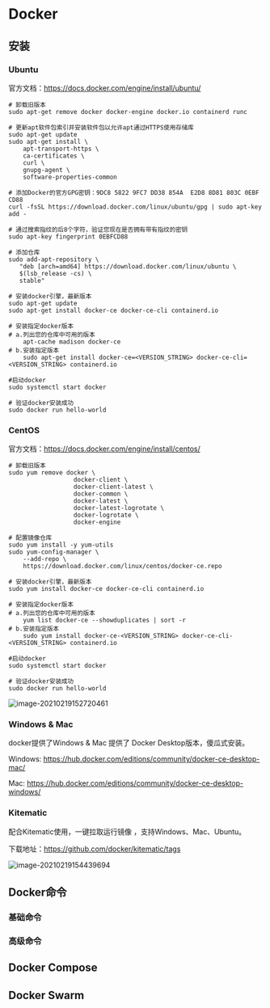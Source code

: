 # Docker

## 安装

### Ubuntu

官方文档：https://docs.docker.com/engine/install/ubuntu/

```shell
# 卸载旧版本
sudo apt-get remove docker docker-engine docker.io containerd runc

# 更新apt软件包索引并安装软件包以允许apt通过HTTPS使用存储库
sudo apt-get update
sudo apt-get install \
    apt-transport-https \
    ca-certificates \
    curl \
    gnupg-agent \
    software-properties-common
    
# 添加Docker的官方GPG密钥：9DC8 5822 9FC7 DD38 854A  E2D8 8D81 803C 0EBF CD88
curl -fsSL https://download.docker.com/linux/ubuntu/gpg | sudo apt-key add -

# 通过搜索指纹的后8个字符，验证您现在是否拥有带有指纹的密钥
sudo apt-key fingerprint 0EBFCD88

# 添加仓库
sudo add-apt-repository \
   "deb [arch=amd64] https://download.docker.com/linux/ubuntu \
   $(lsb_release -cs) \
   stable"
   
# 安装docker引擎，最新版本
sudo apt-get update
sudo apt-get install docker-ce docker-ce-cli containerd.io

# 安装指定docker版本
# a.列出您的仓库中可用的版本
	apt-cache madison docker-ce
# b.安装指定版本
	sudo apt-get install docker-ce=<VERSION_STRING> docker-ce-cli=<VERSION_STRING> containerd.io

#启动docker
sudo systemctl start docker

# 验证docker安装成功
sudo docker run hello-world

```

### CentOS

官方文档：https://docs.docker.com/engine/install/centos/

```shell
# 卸载旧版本
sudo yum remove docker \
                  docker-client \
                  docker-client-latest \
                  docker-common \
                  docker-latest \
                  docker-latest-logrotate \
                  docker-logrotate \
                  docker-engine

# 配置镜像仓库
sudo yum install -y yum-utils
sudo yum-config-manager \
    --add-repo \
    https://download.docker.com/linux/centos/docker-ce.repo
    
# 安装docker引擎，最新版本
sudo yum install docker-ce docker-ce-cli containerd.io

# 安装指定docker版本
# a.列出您的仓库中可用的版本
	yum list docker-ce --showduplicates | sort -r
# b.安装指定版本
	sudo yum install docker-ce-<VERSION_STRING> docker-ce-cli-<VERSION_STRING> containerd.io

#启动docker
sudo systemctl start docker

# 验证docker安装成功
sudo docker run hello-world
```

![image-20210219152720461](C:\Users\yingchao.yuan\AppData\Roaming\Typora\typora-user-images\image-20210219152720461.png)

### Windows & Mac

docker提供了Windows & Mac 提供了 Docker Desktop版本，傻瓜式安装。

Windows: https://hub.docker.com/editions/community/docker-ce-desktop-mac/

Mac: https://hub.docker.com/editions/community/docker-ce-desktop-windows/

### Kitematic

配合Kitematic使用，一键拉取运行镜像 ，支持Windows、Mac、Ubuntu。

下载地址：https://github.com/docker/kitematic/tags

![image-20210219154439694](C:\Users\yingchao.yuan\AppData\Roaming\Typora\typora-user-images\image-20210219154439694.png)

## Docker命令

### 基础命令



### 高级命令



## Docker Compose





## Docker Swarm